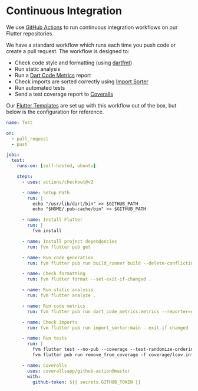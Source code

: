# Continuous Integration

We use [GitHub Actions](https://github.com/features/actions) to run continuous integration workflows on our Flutter repositories.

We have a standard workflow which runs each time you push code or create a pull request. The workflow is designed to:

- Check code style and formatting (using [dartfmt](https://dart.dev/tools/dart-format))
- Run static analysis
- Run a [Dart Code Metrics](https://pub.dev/packages/dart_code_metrics) report
- Check imports are sorted correctly using [Import Sorter](https://github.com/packages/import_sorter)
- Run automated tests
- Send a test coverage report to [Coveralls](https://coveralls.io/)

Our [Flutter Templates](https://github.com/netsells/flutter-templates) are set up with this workflow out of the box, but below is the configuration for reference.

```yaml
name: Test

on:
  - pull_request
  - push

jobs:
  test:
    runs-on: [self-hosted, ubuntu]

    steps:
      - uses: actions/checkout@v2

      - name: Setup Path
        run: |
          echo "/usr/lib/dart/bin" >> $GITHUB_PATH
          echo "$HOME/.pub-cache/bin" >> $GITHUB_PATH

      - name: Install Flutter
        run: |
          fvm install

      - name: Install project dependencies
        run: fvm flutter pub get

      - name: Run code generation
        run: fvm flutter pub run build_runner build --delete-conflicting-outputs

      - name: Check formatting
        run: fvm flutter format --set-exit-if-changed .

      - name: Run static analysis
        run: fvm flutter analyze .

      - name: Run code metrics
        run: fvm flutter pub run dart_code_metrics:metrics --reporter=github lib

      - name: Check imports
        run: fvm flutter pub run import_sorter:main --exit-if-changed

      - name: Run tests
        run: |
          fvm flutter test --no-pub --coverage --test-randomize-ordering-seed random
          fvm flutter pub run remove_from_coverage -f coverage/lcov.info -r '\..*\.dart'

      - name: Coveralls
        uses: coverallsapp/github-action@master
        with:
          github-token: ${{ secrets.GITHUB_TOKEN }}
```
